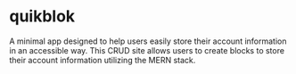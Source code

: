 # quikblok
A minimal app designed to help users easily store their account information in an accessible way. This CRUD site allows users to create blocks to store their account information utilizing the MERN stack.
